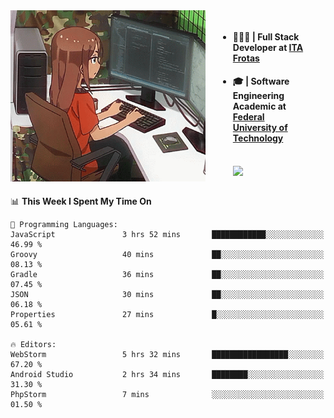 
<body >
  <div style="display: flex; width: auto; margin-right: 30px ">
    <img align="right" width="312" height="274" style="padding-right:20px; " src="assets/umiko.gif" alt="Computer man" />
    <ul style="flex: 1;">
      <li><h4>🧑🏽‍💻 | Full Stack Developer at <a href="https://itafrotas.com//">ITA Frotas</a></h4></li>
      <li><h4>🎓 | Software Engineering Academic at <a href="http://www.utfpr.edu.br/">Federal University of Technology</a></h4></li>
      <br/>
      <a href="https://skillicons.dev">
        <img src="https://skillicons.dev/icons?i=ts,react,nodejs,go,swift,js,adonis,postgres,c,heroku,gradle,firebase,flutter,docker,aws,java,redis,kubernetes&theme=light&&perline=6 " />
      </a>
    </ul>  
    <br/>
  </div>
</body>


<!--START_SECTION:waka-->
📊 **This Week I Spent My Time On** 

```text
💬 Programming Languages: 
JavaScript               3 hrs 52 mins       ████████████░░░░░░░░░░░░░   46.99 % 
Groovy                   40 mins             ██░░░░░░░░░░░░░░░░░░░░░░░   08.13 % 
Gradle                   36 mins             ██░░░░░░░░░░░░░░░░░░░░░░░   07.45 % 
JSON                     30 mins             ██░░░░░░░░░░░░░░░░░░░░░░░   06.18 % 
Properties               27 mins             █░░░░░░░░░░░░░░░░░░░░░░░░   05.61 % 

🔥 Editors: 
WebStorm                 5 hrs 32 mins       █████████████████░░░░░░░░   67.20 % 
Android Studio           2 hrs 34 mins       ████████░░░░░░░░░░░░░░░░░   31.30 % 
PhpStorm                 7 mins              ░░░░░░░░░░░░░░░░░░░░░░░░░   01.50 % 
```


<!--END_SECTION:waka-->

<!--
**danielr0d/danielr0d** is a ✨ _special_ ✨ repository because its `README.md` (this file) appears on your GitHub profile.

Here are some ideas to get you started:

- 🔭 I’m currently working on ...
- 🌱 I’m currently learning ...
- 👯 I’m looking to collaborate on ...
- 🤔 I’m looking for help with ...
- 💬 Ask me about ...
- 📫 How to reach me: ...
- 😄 Pronouns: ...
- ⚡ Fun fact: ...
-->
